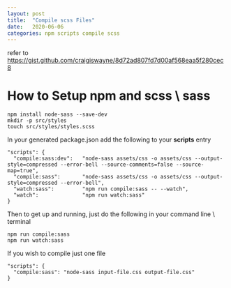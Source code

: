 ```yaml
---
layout: post
title:  "Compile scss Files"
date:   2020-06-06
categories: npm scripts compile scss
---
```


refer to https://gist.github.com/craigiswayne/8d72ad807fd7d00af568eaa5f280cec8

# How to Setup npm and scss \ sass
```
npm install node-sass --save-dev
mkdir -p src/styles
touch src/styles/styles.scss
```

In your generated package.json add the following to your **scripts** entry

```
"scripts": {
  "compile:sass:dev":   "node-sass assets/css -o assets/css --output-style=compressed --error-bell --source-comments=false --source-map=true",
  "compile:sass":       "node-sass assets/css -o assets/css --output-style=compressed --error-bell",
  "watch:sass":         "npm run compile:sass -- --watch",  
  "watch":              "npm run watch:sass"
}
```

Then to get up and running, just do the following in your command line \ terminal

```
npm run compile:sass
npm run watch:sass
```


If you wish to compile just one file
```
"scripts": {
  "compile:sass": "node-sass input-file.css output-file.css"
}
```
